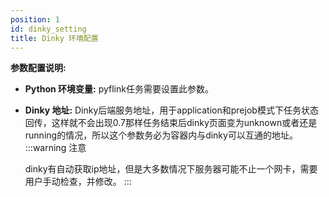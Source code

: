 ```yaml
---
position: 1
id: dinky_setting
title: Dinky 环境配置
---
```





**参数配置说明:**


- **Python 环境变量:** pyflink任务需要设置此参数。
- **Dinky 地址:** Dinky后端服务地址，用于application和prejob模式下任务状态回传，这样就不会出现0.7那样任务结束后dinky页面变为unknown或者还是running的情况，所以这个参数务必为容器内与dinky可以互通的地址。
:::warning 注意

  dinky有自动获取ip地址，但是大多数情况下服务器可能不止一个网卡，需要用户手动检查，并修改。
:::